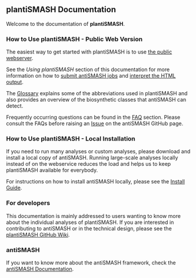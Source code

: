 plantiSMASH Documentation
--------------------------


Welcome to the documentation of **plantiSMASH**. 

### How to Use plantiSMASH - Public Web Version

The easiest way to get started with plantiSMASH is to use [the public webserver](https://plantismash.bioinformatics.nl/).

See the *Using plantiSMASH* section of this documentation for more information on how to [submit antiSMASH jobs](website_submission.md)
and [interpret the HTML output](understanding_output/index.md).

The [Glossary](glossary.md) explains some of the abbreviations used in plantiSMASH and also provides an overview of the biosynthetic classes that antiSMASH can detect.

Frequently occurring questions can be found in the [FAQ](faq.md) section.
Please consult the FAQs before raising an [Issue](https://github.com/plantismash/plantismash/issues) on the antiSMASH GitHub page.


### How to Use plantiSMASH - Local Installation

If you need to run many analyses or custom analyses, please download and install a local copy of antiSMASH.
Running large-scale analyses locally instead of on the webservice reduces the load and helps us to keep plantiSMASH available for everybody.

For instructions on how to install antiSMASH locally, please see the [Install Guide](install.md).

### For developers 

This documentation is mainly addressed to users wanting to know more about the individual analyses of plantiSMASH.
If you are interested in contributing to antiSMASH or in the technical design, please see the [plantiSMASH GitHub Wiki](https://github.com/plantismash/plantismash/wiki).


### antiSMASH 

If you want to know more about the antiSMASH framework, check the [antiSMASH Documentation](https://docs.antismash.secondarymetabolites.org/). 